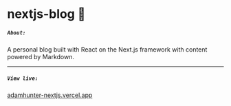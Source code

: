 # nextjs-blog :memo:


##### `About:`
A personal blog built with React on the Next.js framework with content powered by Markdown.

---

##### `View live:`
[adamhunter-nextjs.vercel.app](https://adamhunter-nextjs.vercel.app)